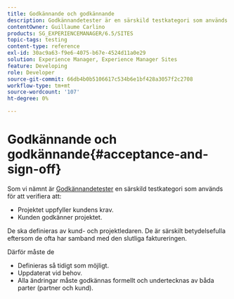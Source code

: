 ```yaml
---
title: Godkännande och godkännande
description: Godkännandetester är en särskild testkategori som används för att verifiera att projektet uppfyller kundens krav och att kunden godkänner projektet
contentOwner: Guillaume Carlino
products: SG_EXPERIENCEMANAGER/6.5/SITES
topic-tags: testing
content-type: reference
exl-id: 30ac9a63-f9e6-4075-b67e-4524d11a0e29
solution: Experience Manager, Experience Manager Sites
feature: Developing
role: Developer
source-git-commit: 66db4b0b5106617c534b6e1bf428a3057f2c2708
workflow-type: tm+mt
source-wordcount: '107'
ht-degree: 0%

---
```


# Godkännande och godkännande{#acceptance-and-sign-off}

Som vi nämnt är [Godkännandetester](/help/sites-developing/planning.md) en särskild testkategori som används för att verifiera att:

* Projektet uppfyller kundens krav.
* Kunden godkänner projektet.

De ska definieras av kund- och projektledaren. De är särskilt betydelsefulla eftersom de ofta har samband med den slutliga faktureringen.

Därför måste de

* Definieras så tidigt som möjligt.
* Uppdaterat vid behov.
* Alla ändringar måste godkännas formellt och undertecknas av båda parter (partner och kund).

